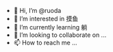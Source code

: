 - 👋 Hi, I’m @ruoda
- 👀 I’m interested in 摸鱼
- 🌱 I’m currently learning 躺
- 💞️ I’m looking to collaborate on ...
- 📫 How to reach me ...

<!---
ruoda/ruoda is a ✨ special ✨ repository because its `README.md` (this file) appears on your GitHub profile.
You can click the Preview link to take a look at your changes.
--->
